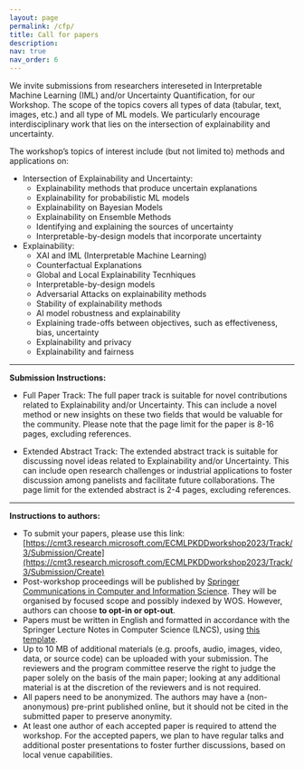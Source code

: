 ```yaml
---
layout: page
permalink: /cfp/
title: Call for papers
description: 
nav: true
nav_order: 6
---
```


We invite submissions from researchers intereseted in Interpretable Machine Learning (IML) and/or Uncertainty Quantification, for our Workshop. The scope of the topics covers all types of data (tabular, text, images, etc.) and all type of ML models. We particularly encourage interdisciplinary work that lies on the intersection of explainability and uncertainty.

The workshop’s topics of interest include (but not limited to) methods and applications on:

- Intersection of Explainability and Uncertainty:
  - Explainability methods that produce uncertain explanations
  - Explainability for probabilistic ML models
  - Explainability on Bayesian Models
  - Explainability on Ensemble Methods
  - Identifying and explaining the sources of uncertainty
  - Interpretable-by-design models that incorporate uncertainty
- Explainability:
  - XAI and IML (Interpretable Machine Learning)
  - Counterfactual Explanations
  - Global and Local Explainability Tecnhiques
  - Interpretable-by-design models
  - Adversarial Attacks on explainability methods
  - Stability of explainability methods
  - AI model robustness and explainability
  - Explaining trade-offs between objectives, such as effectiveness, bias, uncertainty
  - Explainability and privacy
  - Explainability and fairness

---

**Submission Instructions:**

- Full Paper Track:
The full paper track is suitable for novel contributions related to Explainability and/or Uncertainty. This can include a novel method or new insights on these two fields that would be valuable for the community. Please note that the page limit for the paper is 8-16 pages, excluding references.

- Extended Abstract Track:
The extended abstract track is suitable for discussing novel ideas related to Explainability and/or Uncertainty. This can include open research challenges or industrial applications to foster discussion among panelists and facilitate future collaborations. The page limit for the extended abstract is 2-4 pages, excluding references.

---

**Instructions to authors:**

- To submit your papers, please use this link: [https://cmt3.research.microsoft.com/ECMLPKDDworkshop2023/Track/3/Submission/Create](https://cmt3.research.microsoft.com/ECMLPKDDworkshop2023/Track/3/Submission/Create)
- Post-workshop proceedings will be published by [Springer Communications in Computer and Information Science](https://www.springer.com/series/7899). They will be organised by focused scope and possibly indexed by WOS. However, authors can choose **to opt-in or opt-out**.
- Papers must be written in English and formatted in accordance with the Springer Lecture Notes in Computer Science (LNCS), using [this template](https://resource-cms.springernature.com/springer-cms/rest/v1/content/19238648/data/v6).
- Up to 10 MB of additional materials (e.g. proofs, audio, images, video, data, or source code) can be uploaded with your submission. The reviewers and the program committee reserve the right to judge the paper solely on the basis of the main paper; looking at any additional material is at the discretion of the reviewers and is not required.
- All papers need to be anonymized. The authors may have a (non-anonymous) pre-print published online, but it should not be cited in the submitted paper to preserve anonymity.
- At least one author of each accepted paper is required to attend the workshop. For the accepted papers, we plan to have regular talks and additional poster presentations to foster further discussions, based on local venue capabilities.


